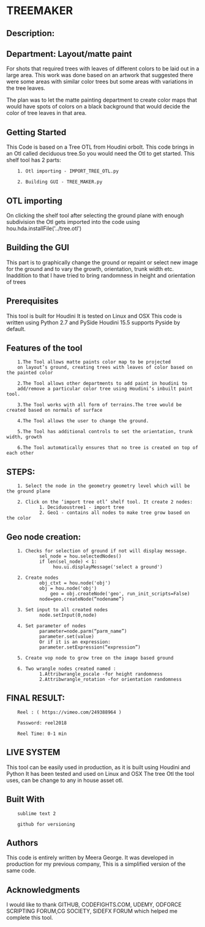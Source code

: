 # TREEMAKER

## Description:

## Department: Layout/matte paint

For shots that required trees with leaves of different colors to be laid out in a large area. This work was done based on an artwork that suggested there were some areas with similar color trees but some areas with variations in the tree leaves.

The plan was to let the matte painting department to create color maps that would have spots of colors on a black background that would decide the color of tree leaves in that area.


## Getting Started
This Code is based on a Tree OTL from Houdini orbolt.
This code brings in an Otl called deciduous tree.So you would need the Otl to get started.
This shelf tool has 2 parts:

		1. Otl importing - IMPORT_TREE_OTL.py

		2. Building GUI - TREE_MAKER.py

## OTL importing
On clicking the shelf tool after selecting the ground plane with enough subdivision the Otl gets imported into the code using
hou.hda.installFile('../tree.otl')

## Building the GUI
This part is to graphically change the ground or repaint or select new image for the ground and to vary the growth, orientation, trunk width etc.
Inaddition to that I have tried to bring randomness in height and orientation of trees

    
## Prerequisites
This tool is built for Houdini
It is tested on Linux and OSX
This code is written using Python 2.7 and PySide
Houdini 15.5 supports Pyside by default.



## Features of the tool

		1.The Tool allows matte paints color map to be projected 
  		on layout’s ground, creating trees with leaves of color based on the painted color

		2.The Tool allows other departments to add paint in houdini to 
  		add/remove a particular color tree using Houdini’s inbuilt paint tool.

		3.The Tool works with all form of terrains.The tree would be created based on normals of surface

		4.The Tool allows the user to change the ground.

		5.The Tool has additional controls to set the orientation, trunk width, growth

		6.The Tool automatically ensures that no tree is created on top of each other

## STEPS:

		1. Select the node in the geometry geometry level which will be the ground plane

		2. Click on the ‘import tree otl’ shelf tool. It create 2 nodes: 
				1. Deciduoustree1 - import tree 
				2. Geo1 - contains all nodes to make tree grow based on the color 
				
## Geo node creation:

		1. Checks for selection of ground if not will display message.
				sel_node = hou.selectedNodes()
				if len(sel_node) < 1:
		   			 hou.ui.displayMessage('select a ground')
					 
		2. Create nodes 
				obj_ctxt = hou.node('obj')
		   		obj = hou.node('obj')
		    		geo = obj.createNode('geo', run_init_scripts=False)
				node=geo.createNode(“nodename”)
				
		3. Set input to all created nodes
				node.setInput(0,node)
				
		4. Set parameter of nodes
				parameter=node.parm(“parm_name”)
				parameter.set(value)
				Or if it is an expression:
				parameter.setExpression(“expression”)
				
		5. Create vop node to grow tree on the image based ground

		6. Two wrangle nodes created named :
				1.Attribwrangle_pscale -for height randomness
				2.Attribwrangle_rotation -for orientation randomness




## FINAL RESULT:

		Reel : ( https://vimeo.com/249388964 )

		Password: reel2018

		Reel Time: 0-1 min


## LIVE SYSTEM
This tool can be easily used in production, as it is built using Houdini and Python
It has been tested and used on Linux and OSX
The tree Otl the tool uses, can be change to any in house asset otl. 

## Built With
		sublime text 2

		github for versioning

## Authors
This code is entirely written by Meera George.
It was developed in production for my previous company,
This is a simplified version of the same code.

## Acknowledgments
I would like to thank
GITHUB, CODEFIGHTS.COM, UDEMY, ODFORCE SCRIPTING FORUM,CG SOCIETY,
SIDEFX FORUM which helped me complete this tool.


